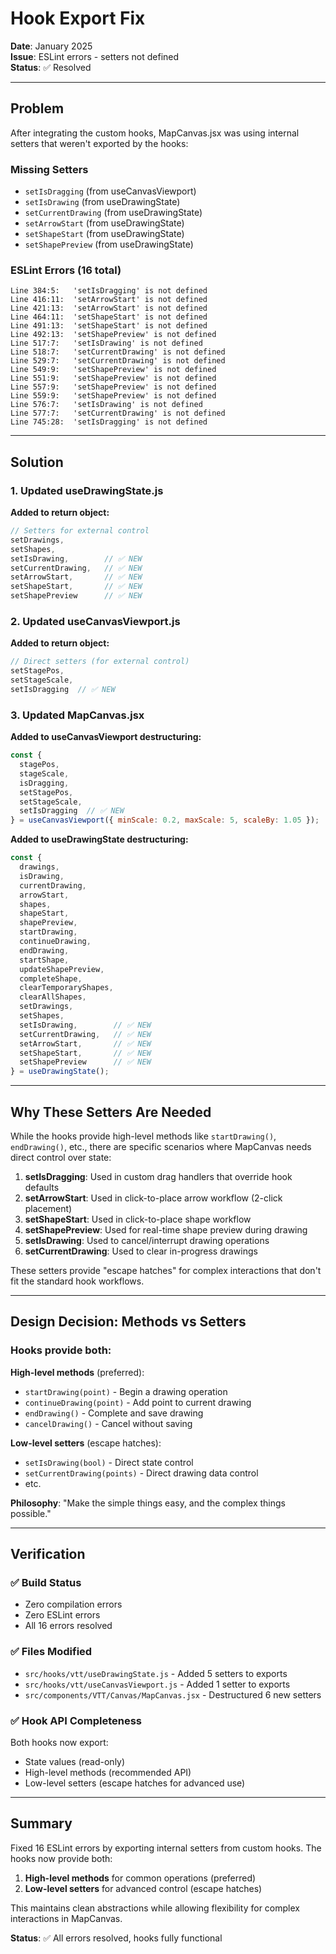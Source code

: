 # Hook Export Fix

**Date**: January 2025  
**Issue**: ESLint errors - setters not defined  
**Status**: ✅ Resolved

---

## Problem

After integrating the custom hooks, MapCanvas.jsx was using internal setters that weren't exported by the hooks:

### Missing Setters
- `setIsDragging` (from useCanvasViewport)
- `setIsDrawing` (from useDrawingState)
- `setCurrentDrawing` (from useDrawingState)
- `setArrowStart` (from useDrawingState)
- `setShapeStart` (from useDrawingState)
- `setShapePreview` (from useDrawingState)

### ESLint Errors (16 total)
```
Line 384:5:   'setIsDragging' is not defined
Line 416:11:  'setArrowStart' is not defined
Line 421:13:  'setArrowStart' is not defined
Line 464:11:  'setShapeStart' is not defined
Line 491:13:  'setShapeStart' is not defined
Line 492:13:  'setShapePreview' is not defined
Line 517:7:   'setIsDrawing' is not defined
Line 518:7:   'setCurrentDrawing' is not defined
Line 529:7:   'setCurrentDrawing' is not defined
Line 549:9:   'setShapePreview' is not defined
Line 551:9:   'setShapePreview' is not defined
Line 557:9:   'setShapePreview' is not defined
Line 559:9:   'setShapePreview' is not defined
Line 576:7:   'setIsDrawing' is not defined
Line 577:7:   'setCurrentDrawing' is not defined
Line 745:28:  'setIsDragging' is not defined
```

---

## Solution

### 1. Updated useDrawingState.js
**Added to return object:**
```javascript
// Setters for external control
setDrawings,
setShapes,
setIsDrawing,        // ✅ NEW
setCurrentDrawing,   // ✅ NEW
setArrowStart,       // ✅ NEW
setShapeStart,       // ✅ NEW
setShapePreview      // ✅ NEW
```

### 2. Updated useCanvasViewport.js
**Added to return object:**
```javascript
// Direct setters (for external control)
setStagePos,
setStageScale,
setIsDragging  // ✅ NEW
```

### 3. Updated MapCanvas.jsx
**Added to useCanvasViewport destructuring:**
```javascript
const {
  stagePos,
  stageScale,
  isDragging,
  setStagePos,
  setStageScale,
  setIsDragging  // ✅ NEW
} = useCanvasViewport({ minScale: 0.2, maxScale: 5, scaleBy: 1.05 });
```

**Added to useDrawingState destructuring:**
```javascript
const {
  drawings,
  isDrawing,
  currentDrawing,
  arrowStart,
  shapes,
  shapeStart,
  shapePreview,
  startDrawing,
  continueDrawing,
  endDrawing,
  startShape,
  updateShapePreview,
  completeShape,
  clearTemporaryShapes,
  clearAllShapes,
  setDrawings,
  setShapes,
  setIsDrawing,        // ✅ NEW
  setCurrentDrawing,   // ✅ NEW
  setArrowStart,       // ✅ NEW
  setShapeStart,       // ✅ NEW
  setShapePreview      // ✅ NEW
} = useDrawingState();
```

---

## Why These Setters Are Needed

While the hooks provide high-level methods like `startDrawing()`, `endDrawing()`, etc., there are specific scenarios where MapCanvas needs direct control over state:

1. **setIsDragging**: Used in custom drag handlers that override hook defaults
2. **setArrowStart**: Used in click-to-place arrow workflow (2-click placement)
3. **setShapeStart**: Used in click-to-place shape workflow
4. **setShapePreview**: Used for real-time shape preview during drawing
5. **setIsDrawing**: Used to cancel/interrupt drawing operations
6. **setCurrentDrawing**: Used to clear in-progress drawings

These setters provide "escape hatches" for complex interactions that don't fit the standard hook workflows.

---

## Design Decision: Methods vs Setters

### Hooks provide both:

**High-level methods** (preferred):
- `startDrawing(point)` - Begin a drawing operation
- `continueDrawing(point)` - Add point to current drawing
- `endDrawing()` - Complete and save drawing
- `cancelDrawing()` - Cancel without saving

**Low-level setters** (escape hatches):
- `setIsDrawing(bool)` - Direct state control
- `setCurrentDrawing(points)` - Direct drawing data control
- etc.

**Philosophy**: "Make the simple things easy, and the complex things possible."

---

## Verification

### ✅ Build Status
- Zero compilation errors
- Zero ESLint errors
- All 16 errors resolved

### ✅ Files Modified
- `src/hooks/vtt/useDrawingState.js` - Added 5 setters to exports
- `src/hooks/vtt/useCanvasViewport.js` - Added 1 setter to exports
- `src/components/VTT/Canvas/MapCanvas.jsx` - Destructured 6 new setters

### ✅ Hook API Completeness
Both hooks now export:
- State values (read-only)
- High-level methods (recommended API)
- Low-level setters (escape hatches for advanced use)

---

## Summary

Fixed 16 ESLint errors by exporting internal setters from custom hooks. The hooks now provide both:
1. **High-level methods** for common operations (preferred)
2. **Low-level setters** for advanced control (escape hatches)

This maintains clean abstractions while allowing flexibility for complex interactions in MapCanvas.

**Status**: ✅ All errors resolved, hooks fully functional

